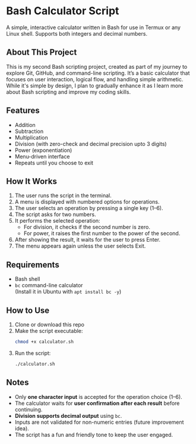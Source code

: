 # Bash Calculator Script

A simple, interactive calculator written in Bash for use in Termux or any Linux shell. Supports both integers and decimal numbers.

## About This Project

This is my second Bash scripting project, created as part of my journey to explore Git, GitHub, and command-line scripting. It’s a basic calculator that focuses on user interaction, logical flow, and handling simple arithmetic. While it's simple by design, I plan to gradually enhance it as I learn more about Bash scripting and improve my coding skills.

## Features

- Addition
- Subtraction
- Multiplication
- Division (with zero-check and decimal precision upto 3 digits)
- Power (exponentiation)
- Menu-driven interface
- Repeats until you choose to exit

## How It Works

1. The user runs the script in the terminal.
2. A menu is displayed with numbered options for operations.
3. The user selects an operation by pressing a single key (1–6).
4. The script asks for two numbers.
5. It performs the selected operation:
   - For division, it checks if the second number is zero.
   - For power, it raises the first number to the power of the second.
6. After showing the result, it waits for the user to press Enter.
7. The menu appears again unless the user selects Exit.

## Requirements

- Bash shell
- `bc` command-line calculator  
  (Install it in Ubuntu with `apt install bc -y`)

## How to Use

1. Clone or download this repo
2. Make the script executable:
   ```bash
   chmod +x calculator.sh
   ```
3. Run the script:
   ```bash
   ./calculator.sh
   ```

## Notes

- Only **one character input** is accepted for the operation choice (1–6).
- The calculator waits for **user confirmation after each result** before continuing.
- **Division supports decimal output** using `bc`.
- Inputs are not validated for non-numeric entries (future improvement idea).
- The script has a fun and friendly tone to keep the user engaged.

